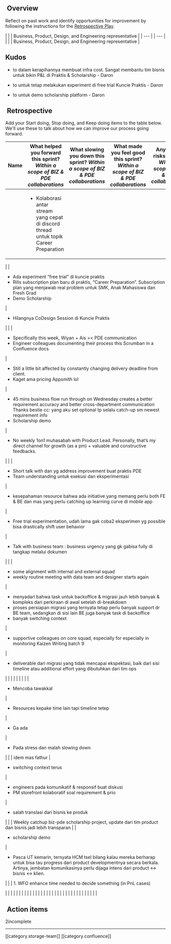 
##  Overview
Reflect on past work and identify opportunities for improvement by following the instructions for the [Retrospective Play](https://www.atlassian.com/team-playbook/plays/retrospective).



|  | 
| Business, Product, Design, and Engineering representative | 
|  --- | 
|  --- | 
|  | 
| Business, Product, Design, and Engineering representative | 


##  Kudos

* to dalam kerapihannya membuat infra cost. Sangat membantu tim bisnis untuk bikin P&L di Praktis & Scholarship - Daron


* to  untuk tetap melakukan experiment di free trial Kuncie Praktis - Daron


* to  untuk demo scholarship platform - Daron




##  Retrospective
Add your Start doing, Stop doing, and Keep doing items to the table below. We'll use these to talk about how we can improve our process going forward.



|  **Name**  |  **What helped you forward this sprint?**  _Within a scope of BIZ & PDE collaborations_  |  **What slowing you down this sprint?**  _Within a scope of BIZ & PDE collaborations_  |  **What made you feel good this sprint?**  _Within a scope of BIZ & PDE collaborations_  |  **Any future risks ahead?**  _Within a scope of BIZ & PDE collaborations_  | 
|  --- |  --- |  --- |  --- |  --- | 
|  | <ul><li>Kolaborasi antar stream yang cepat di discord thread untuk topik Career Preparation

</li></ul> |  | <ul><li>Ada experiment “free trial” di kuncie praktis

</li><li>Rilis subscription plan baru di praktis, “Career Preparation”. Subscription plan yang menjawab real problem untuk SMK, Anak Mahasiswa dan Fresh Grad

</li><li>Demo Scholarship

</li></ul> | <ul><li>Hilangnya CoDesign Session di Kuncie Praktis 

</li></ul> | 
|  | <ul><li>Specifically this week, Wiyan + Ais >< PDE communication

</li><li>Engineer colleagues documenting their process this Scrumban in a Confluence docs

</li></ul> | <ul><li>Still a little bit affected by constantly changing delivery deadline from client. 

</li><li>Kaget ama pricing Appsmith lol 

</li></ul> | <ul><li>45 mins business flow run through on Wednesday creates a better requirement accuracy and better cross-department communication Thanks bestie  cc:  yang aku set optional tp selalu catch-up sm newest requirement info

</li><li>Scholarship demo

</li></ul> | <ul><li>No weekly 1on1 muhasabah with Product Lead. Personally, that’s my direct channel for growth (as a pm) + valuable and constructive feedbacks. 

</li></ul> | 
|  | <ul><li>Short talk with  dan  yg address improvement buat praktis PDE

</li><li>Team understanding untuk exekusi dan eksperimentasi

</li></ul> | <ul><li>kesepahaman resource bahwa ada initiative yang memang perlu both FE & BE dan mas  yang perlu catching up learning curve di mobile app

</li></ul> | <ul><li>Free trial experimentation, udah lama gak coba2 eksperimen yg possible bisa drastically shift user behavior

</li></ul> | <ul><li>Talk with business team : business urgency yang gk gabisa fully di tangkap melalui dokumen

</li></ul> | 
|  | <ul><li>some alignment with internal and external squad

</li><li>weekly routine meeting with data team and designer starts again

</li></ul> | <ul><li>menyadari bahwa task untuk backoffice & migrasi jauh lebih banyak & kompleks dari perkiraan di awal setelah di-breakdown

</li><li>proses persiapan migrasi yang ternyata tetap perlu banyak support dr BE team, sedangkan di sisi lain BE juga banyak task di backoffice

</li><li>banyak switching context

</li></ul> | <ul><li>supportive colleagues on core squad, especially for especially in monitoring Kaizen Writing batch 9

</li></ul> | <ul><li>deliverable dari migrasi yang tidak mencapai ekspektasi, baik dari sisi timeline atau additional effort yang dibutuhkan dari tim ops

</li></ul> | 
|  |  |  |  |  | 
|  | <ul><li>Mencoba tawakkal

</li></ul> | <ul><li>Resources kepake time lain tapi timeline tetep

</li></ul> | <ul><li>Ga ada

</li></ul> | <ul><li>Pada stress dan malah slowing down 

</li></ul> | 
|  | idem mas fathur | <ul><li>switching context terus

</li></ul> | <ul><li>engineers pada komunikatif & responsif buat diskusi

</li><li>PM storefront kolaboratif soal requirement & prio

</li></ul> | <ul><li>salah translasi dari bisnis ke produk

</li></ul> | 
|  | Weekly catchup biz-pde scholarship project, update dari tim product dan bisnis jadi lebih transparan |  | <ul><li>scholarship demo

</li></ul> | <ul><li>Pasca UT kemarin, ternyata HCM tsel bilang kalau mereka berharap untuk bisa tau progress dari product developmentnya secara berkala. Artinya, jembatan komunikasinya perlu dijaga intens dari product ↔︎  bisnis ↔︎ klien.

</li></ul> | 
|  | 
1. WFO enhance time needed to decide something (in PnL cases)



 |  |  |  | 
|  |  |  |  |  | 
|  |  |  |  |  | 
|  |  |  |  |  | 
|  |  |  |  |  | 
|  |  |  |  |  | 


##  Action items
2incomplete

*****

[[category.storage-team]] 
[[category.confluence]] 
